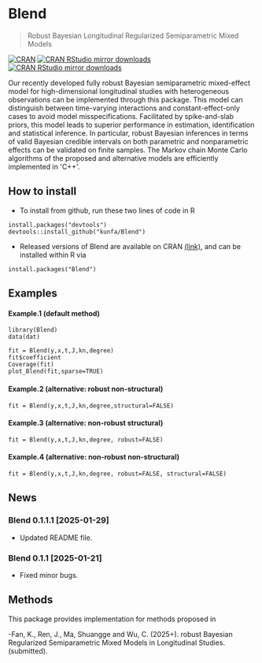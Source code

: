 <!-- README.md is generated from README.Rmd. Please edit that file -->

# Blend

> Robust Bayesian Longitudinal Regularized Semiparametric Mixed Models
<!-- badges: start -->

[![CRAN](https://www.r-pkg.org/badges/version/Blend)](https://cran.r-project.org/package=Blend)
[![CRAN RStudio mirror
downloads](https://cranlogs.r-pkg.org/badges/grand-total/Blend)](https://www.r-pkg.org:443/pkg/Blend)
[![CRAN RStudio mirror
downloads](https://cranlogs.r-pkg.org/badges/last-month/Blend)](https://www.r-pkg.org:443/pkg/Blend)
<!-- badges: end -->

Our recently developed fully robust Bayesian semiparametric mixed-effect model for high-dimensional longitudinal studies with heterogeneous observations 
can be implemented through this package. This model can distinguish between time-varying interactions and constant-effect-only 
cases to avoid model misspecifications. Facilitated by spike-and-slab priors, this model leads to superior performance in estimation,
identification and statistical inference. In particular, robust Bayesian inferences in terms of valid Bayesian credible intervals on 
both parametric and nonparametric effects can be validated on finite samples. The Markov chain Monte Carlo algorithms of the proposed 
and alternative models are efficiently implemented in 'C++'.

## How to install

  - To install from github, run these two lines of code in R

<!-- end list -->

    install.packages("devtools")
    devtools::install_github("kunfa/Blend")

  - Released versions of Blend are available on CRAN
    [(link)](https://cran.r-project.org/package=Blend), and can be
    installed within R via

<!-- end list -->

    install.packages("Blend")

## Examples

#### Example.1 (default method)

    library(Blend)
    data(dat)
    
    fit = Blend(y,x,t,J,kn,degree) 
    fit$coefficient 
    Coverage(fit)
    plot_Blend(fit,sparse=TRUE)
#### Example.2 (alternative: robust non-structural)

    fit = Blend(y,x,t,J,kn,degree,structural=FALSE) 
    
#### Example.3 (alternative: non-robust structural)

    fit = Blend(y,x,t,J,kn,degree, robust=FALSE)
   
#### Example.4 (alternative: non-robust non-structural)

    fit = Blend(y,x,t,J,kn,degree, robust=FALSE, structural=FALSE) 
    
## News

### Blend 0.1.1.1 \[2025-01-29\]

- Updated README file.

### Blend 0.1.1 \[2025-01-21\]

- Fixed minor bugs.

## Methods

This package provides implementation for methods proposed in

  -Fan, K., Ren, J., Ma, Shuangge and Wu, C. (2025+). robust Bayesian Regularized Semiparametric Mixed Models in Longitudinal Studies. (submitted).
